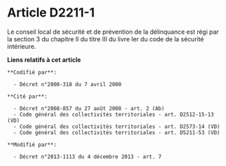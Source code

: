# Article D2211-1

Le conseil local de sécurité et de prévention de la délinquance est régi par la section 3 du chapitre II du titre III du
livre Ier du code de la sécurité intérieure.

**Liens relatifs à cet article**

	**Codifié par**:

	  - Décret n°2000-318 du 7 avril 2000

	**Cité par**:

	  - Décret n°2008-857 du 27 août 2008 - art. 2 (Ab)
	  - Code général des collectivités territoriales - art. D2512-15-13 (VD)
	  - Code général des collectivités territoriales - art. D2573-14 (VD)
	  - Code général des collectivités territoriales - art. D5211-53 (VD)

	**Modifié par**:

	  - Décret n°2013-1113 du 4 décembre 2013 - art. 7
